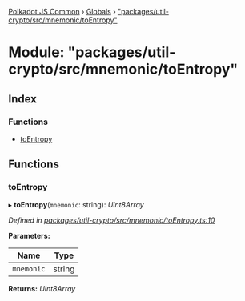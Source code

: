 [Polkadot JS Common](../README.md) › [Globals](../globals.md) › ["packages/util-crypto/src/mnemonic/toEntropy"](_packages_util_crypto_src_mnemonic_toentropy_.md)

# Module: "packages/util-crypto/src/mnemonic/toEntropy"

## Index

### Functions

* [toEntropy](_packages_util_crypto_src_mnemonic_toentropy_.md#toentropy)

## Functions

###  toEntropy

▸ **toEntropy**(`mnemonic`: string): *Uint8Array*

*Defined in [packages/util-crypto/src/mnemonic/toEntropy.ts:10](https://github.com/polkadot-js/common/blob/e7c665e5/packages/util-crypto/src/mnemonic/toEntropy.ts#L10)*

**Parameters:**

Name | Type |
------ | ------ |
`mnemonic` | string |

**Returns:** *Uint8Array*
